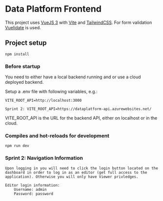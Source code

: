 # Data Platform Frontend

This project uses [VueJS 3](https://vuejs.org/) with [Vite](https://vitejs.dev/) and [TailwindCSS](https://tailwindcss.com/).
For form validation [Vuelidate](https://vuelidate-next.netlify.app/) is used.

## Project setup

    npm install

### Before startup
You need to either have a local backend running and or use a cloud deployed backend.

Setup a .env file with following variables, e.g.:

    VITE_ROOT_API=http://localhost:3000

    Sprint 2: VITE_ROOT_API=https://dataplatform-api.azurewebsites.net/

VITE_ROOT_API is the URL for the backend API, either on localhost or in the cloud.

### Compiles and hot-reloads for development

    npm run dev

### Sprint 2: Navigation Information

    Upon logging in you will need to click the login button located on the dashboard in order to log in as an editor (get full access to the application). Otherwise you will only have Viewer privledges.
    
    Editor login information:
        Username: admin
        Password: password
        